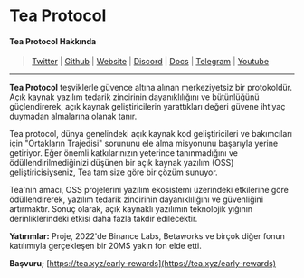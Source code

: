 # Tea Protocol

#### Tea Protocol Hakkında

> [Twitter](https://twitter.com/teaprotocol) | [Github](https://github.com/teaxyz) | [Website](https://tea.xyz/) | [Discord](https://discord.gg/tea-906608167901876256) | [Docs](https://docs.tea.xyz/tea/) | [Telegram](https://t.me/teaprotocol) | [Youtube](https://www.youtube.com/@teaxyz\_)

***

**Tea Protocol** teşviklerle güvence altına alınan merkeziyetsiz bir protokoldür. Açık kaynak yazılım tedarik zincirinin dayanıklılığını ve bütünlüğünü güçlendirerek, açık kaynak geliştiricilerin yarattıkları değeri güvene ihtiyaç duymadan almalarına olanak tanır.

Tea protocol, dünya genelindeki açık kaynak kod geliştiricileri ve bakımcıları için "Ortakların Trajedisi" sorununu ele alma misyonunu başarıyla yerine getiriyor. Eğer önemli katkılarınızın yeterince tanınmadığını ve ödüllendirilmediğinizi düşünen bir açık kaynak yazılım (OSS) geliştiricisiyseniz, Tea tam size göre bir çözüm sunuyor.

Tea'nin amacı, OSS projelerini yazılım ekosistemi üzerindeki etkilerine göre ödüllendirerek, yazılım tedarik zincirinin dayanıklılığını ve güvenliğini artırmaktır. Sonuç olarak, açık kaynaklı yazılımın teknolojik yığının derinliklerindeki etkisi daha fazla takdir edilecektir.

**Yatırımlar:** Proje, 2022'de Binance Labs, Betaworks ve birçok diğer fonun katılımıyla gerçekleşen bir 20M$ yakın fon elde etti.

**Başvuru;**  [https://tea.xyz/early-rewards](https://tea.xyz/early-rewards)
